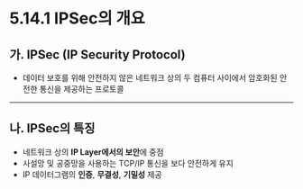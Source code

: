 # 5.14.1 IPSec의 개요

## 가. IPSec (IP Security Protocol)
- 데이터 보호를 위해 안전하지 않은 네트워크 상의 두 컴퓨터 사이에서 암호화된 안전한 통신을 제공하는 프로토콜

---

## 나. IPSec의 특징
- 네트워크 상의 **IP Layer에서의 보안**에 중점
- 사설망 및 공중망을 사용하는 TCP/IP 통신을 보다 안전하게 유지
- IP 데이터그램의 **인증**, **무결성**, **기밀성** 제공
